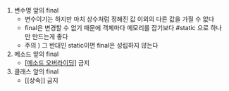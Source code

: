 1. 변수명 앞의 final
	- 변수이기는 하지만 마치 상수처럼 정해진 값 이외의 다른 값을 가질 수 없다
	- final은 변경할 수 없기 때문에 객체마다 메모리를 잡기보다 #static 으로 하나만 만드는게 좋다
	- 주의 ) 그 반대인 static이면 final은 성립하지 않는다
2. 메소드 앞의 final
	- [[메소드 오버라이딩]](재정의) 금지
3. 클래스 앞의 final
	- [[상속]] 금지